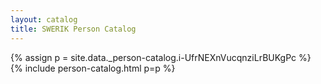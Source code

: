 ```yaml
---
layout: catalog
title: SWERIK Person Catalog
---
```

{% assign p = site.data._person-catalog.i-UfrNEXnVucqnziLrBUKgPc %}
{% include person-catalog.html p=p %}


